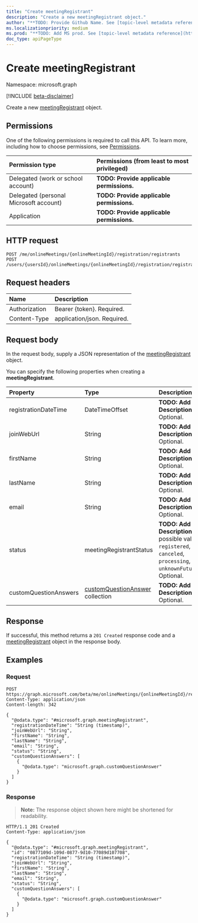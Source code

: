 ```yaml
---
title: "Create meetingRegistrant"
description: "Create a new meetingRegistrant object."
author: "**TODO: Provide Github Name. See [topic-level metadata reference](https://msgo.azurewebsites.net/add/document/guidelines/metadata.html#topic-level-metadata)**"
ms.localizationpriority: medium
ms.prod: "**TODO: Add MS prod. See [topic-level metadata reference](https://msgo.azurewebsites.net/add/document/guidelines/metadata.html#topic-level-metadata)**"
doc_type: apiPageType
---
```


# Create meetingRegistrant
Namespace: microsoft.graph

[!INCLUDE [beta-disclaimer](../../includes/beta-disclaimer.md)]

Create a new [meetingRegistrant](../resources/meetingregistrant.md) object.

## Permissions
One of the following permissions is required to call this API. To learn more, including how to choose permissions, see [Permissions](/graph/permissions-reference).

|Permission type|Permissions (from least to most privileged)|
|:---|:---|
|Delegated (work or school account)|**TODO: Provide applicable permissions.**|
|Delegated (personal Microsoft account)|**TODO: Provide applicable permissions.**|
|Application|**TODO: Provide applicable permissions.**|

## HTTP request

<!-- {
  "blockType": "ignored"
}
-->
``` http
POST /me/onlineMeetings/{onlineMeetingId}/registration/registrants
POST /users/{usersId}/onlineMeetings/{onlineMeetingId}/registration/registrants
```

## Request headers
|Name|Description|
|:---|:---|
|Authorization|Bearer {token}. Required.|
|Content-Type|application/json. Required.|

## Request body
In the request body, supply a JSON representation of the [meetingRegistrant](../resources/meetingregistrant.md) object.

You can specify the following properties when creating a **meetingRegistrant**.

|Property|Type|Description|
|:---|:---|:---|
|registrationDateTime|DateTimeOffset|**TODO: Add Description** Optional.|
|joinWebUrl|String|**TODO: Add Description** Optional.|
|firstName|String|**TODO: Add Description** Optional.|
|lastName|String|**TODO: Add Description** Optional.|
|email|String|**TODO: Add Description** Optional.|
|status|meetingRegistrantStatus|**TODO: Add Description**. The possible values are: `registered`, `canceled`, `processing`, `unknownFutureValue`. Optional.|
|customQuestionAnswers|[customQuestionAnswer](../resources/customquestionanswer.md) collection|**TODO: Add Description** Optional.|



## Response

If successful, this method returns a `201 Created` response code and a [meetingRegistrant](../resources/meetingregistrant.md) object in the response body.

## Examples

### Request
<!-- {
  "blockType": "request",
  "name": "create_meetingregistrant_from_"
}
-->
``` http
POST https://graph.microsoft.com/beta/me/onlineMeetings/{onlineMeetingId}/registration/registrants
Content-Type: application/json
Content-length: 342

{
  "@odata.type": "#microsoft.graph.meetingRegistrant",
  "registrationDateTime": "String (timestamp)",
  "joinWebUrl": "String",
  "firstName": "String",
  "lastName": "String",
  "email": "String",
  "status": "String",
  "customQuestionAnswers": [
    {
      "@odata.type": "microsoft.graph.customQuestionAnswer"
    }
  ]
}
```


### Response
>**Note:** The response object shown here might be shortened for readability.
<!-- {
  "blockType": "response",
  "truncated": true,
  "@odata.type": "microsoft.graph.meetingRegistrant"
}
-->
``` http
HTTP/1.1 201 Created
Content-Type: application/json

{
  "@odata.type": "#microsoft.graph.meetingRegistrant",
  "id": "0877109d-109d-0877-9d10-77089d107708",
  "registrationDateTime": "String (timestamp)",
  "joinWebUrl": "String",
  "firstName": "String",
  "lastName": "String",
  "email": "String",
  "status": "String",
  "customQuestionAnswers": [
    {
      "@odata.type": "microsoft.graph.customQuestionAnswer"
    }
  ]
}
```

